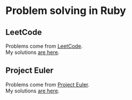 # Problem solving in Ruby

## LeetCode
Problems come from [LeetCode](https://leetcode.com/).\
My solutions [are here](./leetcode/).

## Project Euler
Problems come from [Project Euler](https://projecteuler.net/archives).\
My solutions [are here](./project_euler/).